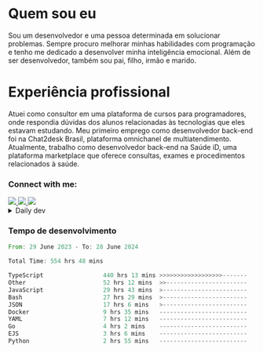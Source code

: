 # Quem sou eu
Sou um desenvolvedor e uma pessoa determinada em solucionar problemas. Sempre procuro melhorar minhas habilidades com programação e tenho me dedicado a desenvolver minha inteligência emocional. Além de ser desenvolvedor, também sou pai, filho, irmão e marido.

# Experiência profissional
Atuei como consultor em uma plataforma de cursos para programadores, onde respondia dúvidas dos alunos relacionadas às tecnologias que eles estavam estudando.
Meu primeiro emprego como desenvolvedor back-end foi na Chat2desk Brasil, plataforma omnichanel de multiatendimento.
Atualmente, trabalho como desenvolvedor back-end na Saúde iD, uma plataforma marketplace que oferece consultas, exames e procedimentos relacionados à saúde.

### Connect with me:
<a href="https://www.linkedin.com/in/theusmoreira" target="_blank" >
<img src="https://img.shields.io/badge/linkedin-%230077B5.svg?&style=for-the-badge&logo=linkedin&logoColor=white ">
</a>
<a href="https://www.instagram.com/matheus.s.moreira/" target="_blank">
<img src="https://img.shields.io/badge/instagram-%23E4405F.svg?&style=for-the-badge&logo=instagram&logoColor=white">
</a>
<a href="mailto:matheussm301@gmail.com"  target="_blank">
<img src="https://img.shields.io/badge/gmail-%23E4405F.svg?&style=for-the-badge&logo=gmail&logoColor=white">
</a>


<details>
  <summary>Daily dev </summary>
<p>
  <a href="https://app.daily.dev/matheussantos"><img src="https://github.com/matheus-santos-moreira/matheus-santos-moreira/blob/master/devcard.svg" width="200" alt="Matheus Santos's Dev Card"/></a>
 </p>
</details>

<h3>Tempo de desenvolvimento</h3>

<!--START_SECTION:waka-->

```rust
From: 29 June 2023 - To: 28 June 2024

Total Time: 554 hrs 48 mins

TypeScript                 440 hrs 13 mins >>>>>>>>>>>>>>>>>>-------   72.52 %
Other                      52 hrs 12 mins  >>-----------------------   08.60 %
JavaScript                 29 hrs 43 mins  >------------------------   04.90 %
Bash                       27 hrs 29 mins  >------------------------   04.53 %
JSON                       17 hrs 6 mins   >------------------------   02.82 %
Docker                     9 hrs 35 mins   -------------------------   01.58 %
YAML                       7 hrs 12 mins   -------------------------   01.19 %
Go                         4 hrs 2 mins    -------------------------   00.67 %
EJS                        3 hrs 6 mins    -------------------------   00.51 %
Python                     2 hrs 55 mins   -------------------------   00.48 %
```

<!--END_SECTION:waka-->
